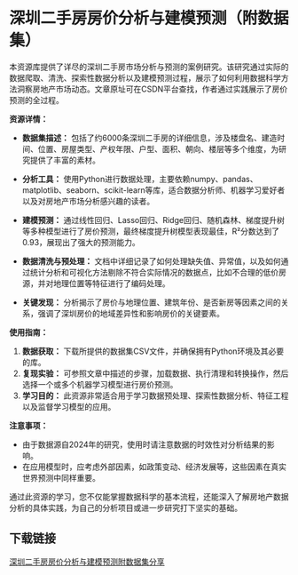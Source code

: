 # 深圳二手房房价分析与建模预测（附数据集）

本资源库提供了详尽的深圳二手房市场分析与预测的案例研究。该研究通过实际的数据爬取、清洗、探索性数据分析以及建模预测过程，展示了如何利用数据科学方法洞察房地产市场动态。文章原址可在CSDN平台查找，作者通过实践展示了房价预测的全过程。

**资源详情：**

- **数据集描述：** 包括了约6000条深圳二手房的详细信息，涉及楼盘名、建造时间、位置、房屋类型、产权年限、户型、面积、朝向、楼层等多个维度，为研究提供了丰富的素材。
  
- **分析工具：** 使用Python进行数据处理，主要依赖numpy、pandas、matplotlib、seaborn、scikit-learn等库，适合数据分析师、机器学习爱好者以及对房地产市场分析感兴趣的读者。

- **建模预测：** 通过线性回归、Lasso回归、Ridge回归、随机森林、梯度提升树等多种模型进行了房价预测，最终梯度提升树模型表现最佳，R²分数达到了0.93，展现出了强大的预测能力。

- **数据清洗与预处理：** 文档中详细记录了如何处理缺失值、异常值，以及如何通过统计分析和可视化方法剔除不符合实际情况的数据点，比如不合理的低价房源，并对地理位置等特征进行了编码处理。

- **关键发现：** 分析揭示了房价与地理位置、建筑年份、是否新房等因素之间的关系，强调了深圳房价的地域差异性和影响房价的关键要素。

**使用指南：**

1. **数据获取：** 下载所提供的数据集CSV文件，并确保拥有Python环境及其必要的库。
2. **复现实验：** 可参照文章中描述的步骤，加载数据、执行清理和转换操作，然后选择一个或多个机器学习模型进行房价预测。
3. **学习目的：** 此资源非常适合用于学习数据预处理、探索性数据分析、特征工程以及监督学习模型的应用。

**注意事项：**

- 由于数据源自2024年的研究，使用时请注意数据的时效性对分析结果的影响。
- 在应用模型时，应考虑外部因素，如政策变动、经济发展等，这些因素在真实世界预测中同样重要。

通过此资源的学习，您不仅能掌握数据科学的基本流程，还能深入了解房地产数据分析的具体实践，为自己的分析项目或进一步研究打下坚实的基础。

## 下载链接

[深圳二手房房价分析与建模预测附数据集分享](https://pan.quark.cn/s/8fbd79c7b382)